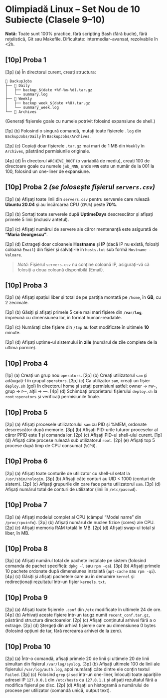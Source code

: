 # Olimpiadă Linux – Set Nou de 10 Subiecte (Clasele 9–10)

**Notă:** Toate sunt 100% practice, fără scripting Bash (fără bucle), fără rețelistică, Git sau Makefile. Dificultate: intermediar–avansat, rezolvabile în <2h.

## \[10p] Proba 1

\[3p] (a) În directorul curent, creați structura:

```
📂 BackupJobs  
├── 📂 Daily  
│   ├── backup_$(date +%Y-%m-%d).tar.gz  
│   └── summary.log  
├── 📂 Weekly  
│   ├── backup_week_$(date +%U).tar.gz  
│   └── summary_week.log  
└── 📂 Archives  
```

(Generați fișierele goale cu numele potrivit folosind expansiune de shell.)

\[1p] (b) Folosind o singură comandă, mutați toate fișierele `.log` din `BackupJobs/Daily` în `BackupJobs/Archives`.

\[2p] (c) Copiați doar fișierele `.tar.gz` mai mari de 1 MB din `Weekly` în `Archives`, păstrând permisiunile originale.

\[4p] (d) În directorul `ARCHIVE_ROOT` (o variabilă de mediu), creați 100 de directoare goale cu numele `job_NNN`, unde `NNN` este un număr de la 001 la 100, folosind un one-liner de expansiune.

## \[10p] Proba 2 *(se folosește fișierul `servers.csv`)*

\[3p] (a) Afișați toate linii din `servers.csv` pentru serverele care rulează **Ubuntu 20.04** și au încărcarea CPU (`CPU%`) peste **70%**.

\[3p] (b) Sortați toate serverele după **UptimeDays** descrescător și afișați primele 5 linii (inclusiv antetul).

\[2p] (c) Afișați numărul de servere ale căror mentenanță este asigurată de **“Maria Georgescu”**.

\[2p] (d) Extrageți doar coloanele **Hostname** și **IP** (dacă IP nu există, folosiți coloana `Email`) din fișier și salvați-le în `hosts.txt` sub formă `Hostname - Valoare`.

> *Notă:* Fișierul `servers.csv` nu conține coloană IP, asigurați-vă că folosiți a doua coloană disponibilă (Email).

## \[10p] Proba 3

\[2p] (a) Afișați spațiul liber și total de pe partiția montată pe `/home`, în **GB**, cu 2 zecimale.

\[3p] (b) Găsiți și afișați primele 5 cele mai mari fișiere din **`/var/log`**, împreună cu dimensiunea lor, în format human-readable.

\[3p] (c) Numărați câte fișiere din `/tmp` au fost modificate în ultimele **10** minute.

\[2p] (d) Afișați uptime-ul sistemului în **zile** (numărul de zile complete de la ultima pornire).

## \[10p] Proba 4

\[1p] (a) Creați un grup nou `operators`.
\[2p] (b) Creați utilizatorul `sam` și adăugați-l în grupul `operators`.
\[3p] (c) Ca utilizator `sam`, creați un fișier `deploy.sh` (gol) în directorul home și setați permisiuni astfel: owner → rw-, grup → r--, alții → —.
\[4p] (d) Schimbați proprietarul fișierului `deploy.sh` la `root:operators` și verificați permisiunile finale.

## \[10p] Proba 5

\[2p] (a) Afișați procesele utilizatorului `sam` cu PID și %MEM, ordonate descrescător după memorie.
\[3p] (b) Afișați PID-urile tuturor proceselor al căror PPID este **1** și comanda lor.
\[2p] (c) Afișați PID-ul shell-ului curent.
\[1p] (d) Afișați câte procese rulează sub utilizatorul `root`.
\[2p] (e) Afișați top 5 procese după timp de CPU consumat (`%CPU`).

## \[10p] Proba 6

\[2p] (a) Afișați toate conturile de utilizator cu shell-ul setat la `/usr/sbin/nologin`.
\[3p] (b) Afișați câte conturi au UID < 1000 (conturi de sistem).
\[2p] (c) Afișați grupurile din care face parte utilizatorul `sam`.
\[3p] (d) Afișați numărul total de conturi de utilizator (linii în `/etc/passwd`).

## \[10p] Proba 7

\[3p] (a) Afișați modelul complet al CPU (câmpul “Model name” din `/proc/cpuinfo`).
\[3p] (b) Afișați numărul de nuclee fizice (cores) ale CPU.
\[2p] (c) Afișați memoria RAM totală în MB.
\[2p] (d) Afișați swap-ul total și liber, în MB.

## \[10p] Proba 8

\[3p] (a) Afișați numărul total de pachete instalate pe sistem (folosind comanda de pachet specifică: `dpkg -l` sau `rpm -qa`).
\[3p] (b) Afișați primele 10 pachete ordonate după dimensiunea instalată (`apt-cache` sau `rpm -qi`).
\[4p] (c) Găsiți și afișați pachetele care au în denumire `kernel` și redirecționați rezultatul într-un fișier `kernels.txt`.

## \[10p] Proba 9

\[2p] (a) Afișați toate fișierele `.conf` din `/etc` modificate în ultimele 24 de ore.
\[4p] (b) Arhivați aceste fișiere într-un tar.gz numit `recent_conf.tar.gz`, păstrând structura directoarelor.
\[2p] (c) Afișați conținutul arhivei fără a o extrage.
\[2p] (d) Ștergeți din arhivă fișierele care au dimensiunea 0 bytes (folosind opțiuni de tar, fără recrearea arhivei de la zero).

## \[10p] Proba 10

\[2p] (a) Într-o comandă, afișați primele 20 de linii și ultimele 20 de linii simultan din fișierul `/var/log/syslog`.
\[3p] (b) Afișați ultimele 100 de linii ale fișierului `/var/log/auth.log`, apoi numărați câte dintre ele conțin textul `Failed`.
\[3p] (c) Folosind `grep` și `sed` într-un one-liner, înlocuiți toate aparițiile adresei IP `127.0.0.1` din `/etc/hosts` cu `127.0.1.1` și afișați rezultatul fără a modifica fișierul pe disc.
\[2p] (d) Afișați un histogramă a numărului de procese per utilizator (comandă unică, output text).
